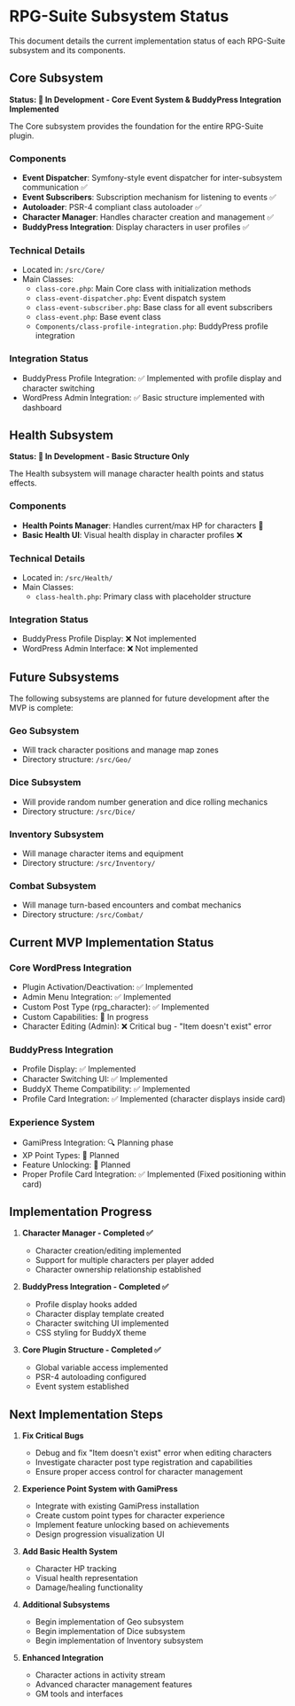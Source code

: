 # RPG-Suite Subsystem Status

This document details the current implementation status of each RPG-Suite subsystem and its components.

## Core Subsystem

**Status: 🔄 In Development - Core Event System & BuddyPress Integration Implemented**

The Core subsystem provides the foundation for the entire RPG-Suite plugin.

### Components
- **Event Dispatcher**: Symfony-style event dispatcher for inter-subsystem communication ✅
- **Event Subscribers**: Subscription mechanism for listening to events ✅
- **Autoloader**: PSR-4 compliant class autoloader ✅
- **Character Manager**: Handles character creation and management ✅
- **BuddyPress Integration**: Display characters in user profiles ✅

### Technical Details
- Located in: `/src/Core/`
- Main Classes:
  - `class-core.php`: Main Core class with initialization methods
  - `class-event-dispatcher.php`: Event dispatch system
  - `class-event-subscriber.php`: Base class for all event subscribers
  - `class-event.php`: Base event class
  - `Components/class-profile-integration.php`: BuddyPress profile integration

### Integration Status
- BuddyPress Profile Integration: ✅ Implemented with profile display and character switching
- WordPress Admin Integration: ✅ Basic structure implemented with dashboard

## Health Subsystem

**Status: 🔄 In Development - Basic Structure Only**

The Health subsystem will manage character health points and status effects.

### Components
- **Health Points Manager**: Handles current/max HP for characters 🔄
- **Basic Health UI**: Visual health display in character profiles ❌

### Technical Details
- Located in: `/src/Health/`
- Main Classes:
  - `class-health.php`: Primary class with placeholder structure

### Integration Status
- BuddyPress Profile Display: ❌ Not implemented
- WordPress Admin Interface: ❌ Not implemented

## Future Subsystems

The following subsystems are planned for future development after the MVP is complete:

### Geo Subsystem
- Will track character positions and manage map zones
- Directory structure: `/src/Geo/`

### Dice Subsystem
- Will provide random number generation and dice rolling mechanics
- Directory structure: `/src/Dice/`

### Inventory Subsystem
- Will manage character items and equipment
- Directory structure: `/src/Inventory/`

### Combat Subsystem
- Will manage turn-based encounters and combat mechanics
- Directory structure: `/src/Combat/`

## Current MVP Implementation Status

### Core WordPress Integration
- Plugin Activation/Deactivation: ✅ Implemented
- Admin Menu Integration: ✅ Implemented
- Custom Post Type (rpg_character): ✅ Implemented
- Custom Capabilities: 🔄 In progress
- Character Editing (Admin): ❌ Critical bug - "Item doesn't exist" error

### BuddyPress Integration
- Profile Display: ✅ Implemented
- Character Switching UI: ✅ Implemented
- BuddyX Theme Compatibility: ✅ Implemented
- Profile Card Integration: ✅ Implemented (character displays inside card)

### Experience System
- GamiPress Integration: 🔍 Planning phase
- XP Point Types: 📝 Planned
- Feature Unlocking: 📝 Planned
- Proper Profile Card Integration: ✅ Implemented (Fixed positioning within card)

## Implementation Progress

1. **Character Manager - Completed ✅**
   - Character creation/editing implemented
   - Support for multiple characters per player added
   - Character ownership relationship established

2. **BuddyPress Integration - Completed ✅**
   - Profile display hooks added
   - Character display template created
   - Character switching UI implemented
   - CSS styling for BuddyX theme

3. **Core Plugin Structure - Completed ✅**
   - Global variable access implemented
   - PSR-4 autoloading configured
   - Event system established

## Next Implementation Steps

1. **Fix Critical Bugs**
   - Debug and fix "Item doesn't exist" error when editing characters
   - Investigate character post type registration and capabilities
   - Ensure proper access control for character management

2. **Experience Point System with GamiPress**
   - Integrate with existing GamiPress installation
   - Create custom point types for character experience
   - Implement feature unlocking based on achievements
   - Design progression visualization UI

3. **Add Basic Health System**
   - Character HP tracking
   - Visual health representation
   - Damage/healing functionality

4. **Additional Subsystems**
   - Begin implementation of Geo subsystem
   - Begin implementation of Dice subsystem
   - Begin implementation of Inventory subsystem

5. **Enhanced Integration**
   - Character actions in activity stream
   - Advanced character management features
   - GM tools and interfaces